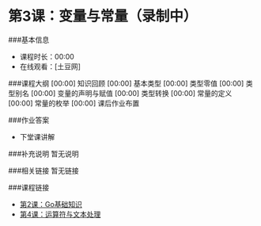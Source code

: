 第3课：变量与常量（录制中）
==========================

###基本信息
- 课程时长：00:00
- 在线观看：[土豆网]

###课程大纲
	[00:00] 知识回顾
	[00:00] 基本类型
	[00:00] 类型零值
	[00:00] 类型别名
	[00:00] 变量的声明与赋值
	[00:00] 类型转换
	[00:00] 常量的定义
	[00:00] 常量的枚举
	[00:00] 课后作业布置
	
###作业答案
- 下堂课讲解

###补充说明
暂无说明

###相关链接
暂无链接

###课程链接
- [第2课：Go基础知识](../lecture2/lecture2.md)
- [第4课：运算符与文本处理](../lecture4/lecture4.md)